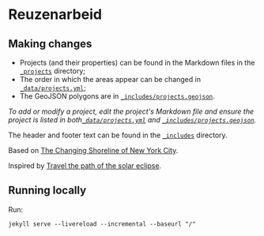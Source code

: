 # Reuzenarbeid

## Making changes

  - Projects (and their properties) can be found in the Markdown files in the [`_projects`](_projects) directory;
  - The order in which the areas appear can be changed in [`_data/projects.yml`](_data/projects.yml);
  - The GeoJSON polygons are in [`_includes/projects.geojson`](_includes/projects.geojson).

_To add or modify a project, edit the project's Markdown file and ensure the project is listed in both[`_data/projects.yml`](_data/projects.yml) and [`_includes/projects.geojson`](_includes/projects.geojson)._

The header and footer text can be found in the [`_includes`](_includes) directory.

Based on [The Changing Shoreline of New York City](http://spacetime.nypl.org/the-changing-shoreline-of-nyc/).

Inspired by [Travel the path of the solar eclipse](https://www.washingtonpost.com/graphics/national/mapping-the-2017-eclipse).

## Running locally

Run:

    jekyll serve --livereload --incremental --baseurl "/"
